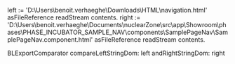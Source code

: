 left := 'D:\Users\benoit.verhaeghe\Downloads\HTML\navigation.html' asFileReference readStream contents.
right := 'D:\Users\benoit.verhaeghe\Documents\nuclearZone\src\app\Showroom\phases\PHASE_INCUBATOR_SAMPLE_NAV\components\SamplePageNav\SamplePageNav.component.html' asFileReference readStream contents.

BLExportComparator compareLeftStringDom: left andRightStringDom: right